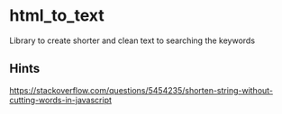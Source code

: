 # html_to_text
Library to create shorter and clean text to searching the keywords

## Hints
https://stackoverflow.com/questions/5454235/shorten-string-without-cutting-words-in-javascript
